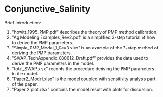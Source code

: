 # Conjunctive_Salinity
Brief introduction:
1) "howitt_1995_PMP.pdf" describes the theory of PMP method calibration. 
2) "Ag Modeling Examples_Rev2.pdf" is a simplified 3-step tutorial of how to derive the PMP parameters. 
3) "Simple_PMP_Model_1_Rev3.xlsx" is an example of the 3-step method of deriving the PMP parameters.
4) "SWAP_TechAppendix_080612_Draft.pdf" provides the data used to derive the PMP parameters in the model. 
5) "total_SWAP.xlsx" records the procedure deriving the PMP parameters in the model. 
6) "Paper2_Model.xlsx" is the model coupled with sensitivity analysis part of the paper.
7) "Paper 2 plot.xlsx" contains the model result with plots for discussion. 
